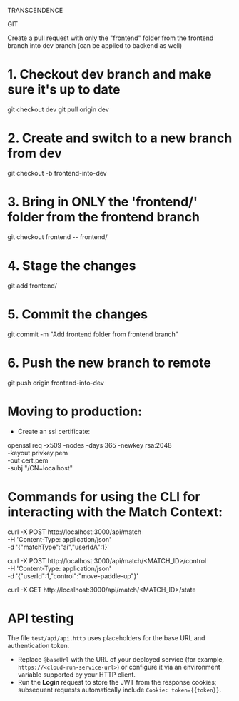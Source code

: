 TRANSCENDENCE




GIT 

Create a pull request with only the "frontend" folder from the frontend branch into dev branch (can be applied to backend as well)

# 1. Checkout dev branch and make sure it's up to date
git checkout dev
git pull origin dev

# 2. Create and switch to a new branch from dev
git checkout -b frontend-into-dev

# 3. Bring in ONLY the 'frontend/' folder from the frontend branch
git checkout frontend -- frontend/

# 4. Stage the changes
git add frontend/

# 5. Commit the changes
git commit -m "Add frontend folder from frontend branch"

# 6. Push the new branch to remote
git push origin frontend-into-dev



# Moving to production: 
- Create an ssl certificate: 

openssl req -x509 -nodes -days 365 -newkey rsa:2048 \
    -keyout privkey.pem \
    -out cert.pem \
    -subj "/CN=localhost"



# Commands for using the CLI for interacting with the Match Context: 

curl -X POST http://localhost:3000/api/match \
    -H 'Content-Type: application/json' \
    -d '{"matchType":"ai","userIdA":1}'

curl -X POST http://localhost:3000/api/match/<MATCH_ID>/control \
    -H 'Content-Type: application/json' \
    -d '{"userId":1,"control":"move-paddle-up"}'

curl -X GET http://localhost:3000/api/match/<MATCH_ID>/state

# API testing

The file `test/api/api.http` uses placeholders for the base URL and authentication token.

- Replace `@baseUrl` with the URL of your deployed service (for example, `https://<cloud-run-service-url>`) or configure it via an environment variable supported by your HTTP client.
- Run the **Login** request to store the JWT from the response cookies; subsequent requests automatically include `Cookie: token={{token}}`.

